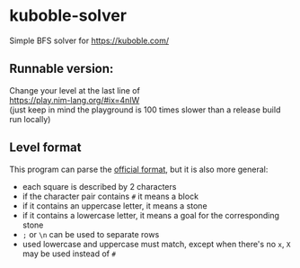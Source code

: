 # kuboble-solver

Simple BFS solver for https://kuboble.com/

## Runnable version:

Change your level at the last line of  
https://play.nim-lang.org/#ix=4nIW  
(just keep in mind the playground is 100 times slower than a release build run locally)

## Level format

This program can parse the [official format](https://kuboble.com/levels/featured.csv), but it is also more general:

- each square is described by 2 characters
- if the character pair contains `#` it means a block
- if it contains an uppercase letter, it means a stone
- if it contains a lowercase letter, it means a goal for the corresponding stone
- `;` or `\n` can be used to separate rows
- used lowercase and uppercase must match, except when there's no `x`, `X` may be used instead of `#`
